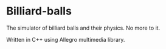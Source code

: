 # Billiard-balls

The simulator of billiard balls and their physics. No more to it.

Written in C++ using Allegro multimedia library.

